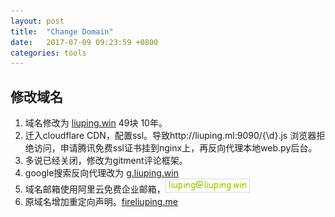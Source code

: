 ```yaml
---
layout: post
title:  "Change Domain"
date:   2017-07-09 09:23:59 +0800
categories: tools
---
```


## 修改域名
1. 域名修改为 [liuping.win](http://liuping.win) 49块 10年。
2. 迁入cloudflare CDN，配置ssl。导致http://liuping.ml:9090/{\d}.js 浏览器拒绝访问，申请腾讯免费ssl证书挂到nginx上，再反向代理本地web.py后台。
3. 多说已经关闭，修改为gitment评论框架。
4. google搜索反向代理改为 [g.liuping.win](http://g.liuping.win)
5. 域名邮箱使用阿里云免费企业邮箱，![liuping@liuping.win](/assets/email_image.png)
6. 原域名增加重定向声明。[fireliuping.me](http://fireliuping.me)
